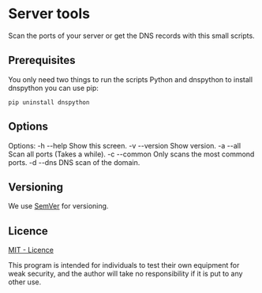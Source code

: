 # Server tools

Scan the ports of your server or get the DNS records with this small scripts.

## Prerequisites

You only need two things to run the scripts Python and dnspython to install dnspython you can use pip:

```
pip uninstall dnspython
```

## Options

Options:
  -h  --help       Show this screen.
  -v  --version    Show version.
  -a  --all        Scan all ports (Takes a while).
  -c  --common     Only scans the most commond ports.
  -d  --dns        DNS scan of the domain.

## Versioning

We use [SemVer](http://semver.org/) for versioning.

## Licence

[MIT - Licence](LICENSE)

This program is intended for individuals to test their own equipment for weak security, and the author will take no responsibility if it is put to any other use.
